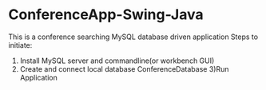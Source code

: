 # ConferenceApp-Swing-Java
This is a conference searching MySQL database driven application
Steps to initiate:
1) Install MySQL server and commandline(or workbench GUI)
2) Create and connect local database ConferenceDatabase
3)Run Application
